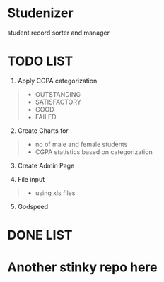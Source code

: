 # Studenizer

student record sorter and manager

# TODO LIST

1. Apply CGPA categorization
> + OUTSTANDING
> + SATISFACTORY 
> + GOOD 
> + FAILED

2. Create Charts for
> + no of male and female students
> + CGPA statistics based on categorization

3. Create Admin Page

4. File input 
> + using xls files

5. Godspeed

# DONE LIST

# Another stinky repo here

